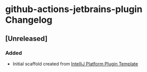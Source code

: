 <!-- Keep a Changelog guide -> https://keepachangelog.com -->

# github-actions-jetbrains-plugin Changelog

## [Unreleased]
### Added
- Initial scaffold created from [IntelliJ Platform Plugin Template](https://github.com/JetBrains/intellij-platform-plugin-template)
